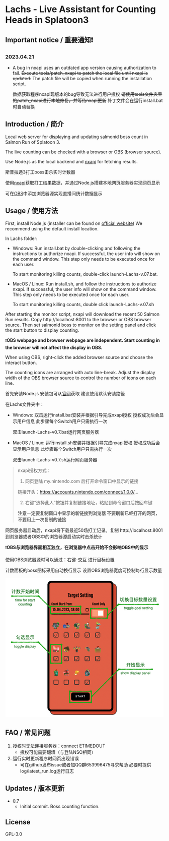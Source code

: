 Lachs - Live Assistant for Counting Heads in Splatoon3
===
## Important notice / 重要通知❗
### 2023.04.21
- A bug in nxapi uses an outdated app version causing authorization to fail. ~~Execute tools/patch_nxapi to patch the local file until nxapi is updated.~~ The patch file will be copied when running the installation script.

    数据获取程序nxapi现版本的bug导致无法进行用户授权 ~~请使用tools文件夹里的patch_nxapi进行本地修复，并等待nxapi更新~~ 补丁文件会在运行install.bat时自动替换



## Introduction / 简介
Local web server for displaying and updating salmonid boss count in Salmon Run of Splatoon 3.

The live counting can be checked with a browser or [OBS](https://obsproject.com/) (browser source).

Use Node.js as the local backend and [nxapi](https://github.com/samuelthomas2774/nxapi) for fetching results.

斯普拉遁3打工boss击杀实时计数器

使用[nxapi](https://github.com/samuelthomas2774/nxapi)获取打工结果数据，并通过Node.js搭建本地网页服务器实现网页显示

可在[OBS](https://obsproject.com/)中添加浏览器源实现直播间统计数据显示

## Usage / 使用方法
First, install Node.js (installer can be found on [official website](https://nodejs.org/en))
We recommend using the default install location.

In Lachs folder:
- Windows:
    Run install.bat by double-clicking and following the instructions to authorize nxapi.
    If successful, the user info will show on the command window.
    This step only needs to be executed once for each user.
    
    To start monitoring killing counts, double-click launch-Lachs-v.07.bat.

- MacOS / Linux:
    Run install.sh, and follow the instructions to authorize nxapi.
    If successful, the user info will show on the command window.
    This step only needs to be executed once for each user.

    To start monitoring killing counts, double click launch-Lachs-v.07.sh

After starting the monitor script, nxapi will download the recent 50 Salmon Run results.
Copy http://localhost:8001 to the browser or OBS browser source. 
Then set salmonid boss to monitor on the setting panel and click the start button to display counting.

❗**OBS webpage and browser webpage are independent. Start counting in the browser will not affect the display in OBS.**

When using OBS, right-click the added browser source and choose the interact button. 

The counting icons are arranged with auto line-break. Adjust the display width of the OBS browser source 
to control the number of icons on each line.

首先安装Node.js 安装包可从[官网](https://nodejs.org/en)获取
建议使用默认安装路径

在Lachs文件夹中：

- Windows:
    双击运行install.bat安装并根据引导完成nxapi授权 授权成功后会显示用户信息 此步骤每个Switch用户只需执行一次

    双击launch-Lachs-v0.7.bat运行网页服务器

- MacOS / Linux:
    运行install.sh安装并根据引导完成nxapi授权 授权成功后会显示用户信息 此步骤每个Switch用户只需执行一次

    双击launch-Lachs-v0.7.sh运行网页服务器

> nxapi授权方式：
> 1. 网页登陆 my.nintendo.com 后打开命令窗口中显示的链接
> 
> 链接开头：https://accounts.nintendo.com/connect/1.0.0/...
> 
> 2. 右键“选择此人”按钮并复制链接地址，粘贴到命令窗口后按回车键
> 
> **注意一定要复制窗口中显示的新链接到浏览器 不要刷新已经打开的网页，不要用上一次复制的链接**

网页服务器启动后，nxapi将下载最近50场打工记录。复制 http://localhost:8001 到浏览器或者OBS中的浏览器源启动实时击杀统计

❗**OBS与浏览器界面相互独立，在浏览器中点击开始不会影响OBS中的显示**

使用OBS浏览器源时可以通过：右键-交互 进行目标设置

计数面板的boss图标采用自动换行显示 设置OBS浏览器宽度可控制每行显示数量

![manual image](./img/manual.png)

## FAQ / 常见问题
1. 授权时无法连接服务器：connect ETIMEDOUT
    - 授权可能需要翻墙（与登陆NSO相同）
2. 运行实时更新程序时网页出现错误
    - 可在github发布issue或者加QQ群653996475寻求帮助 必要时提供log/latest_run.log运行日志

## Updates / 版本更新

- 0.7
    - Initial commit. Boss counting function.

## License
GPL-3.0